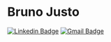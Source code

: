 # Bruno Justo
[![Linkedin Badge](https://img.shields.io/badge/-viniciusdias-blue?style=flat-square&logo=Linkedin&logoColor=white&link=https://www.linkedin.com/in/brunohjs/)](https://www.linkedin.com/in/brunohjs/)
[![Gmail Badge](https://img.shields.io/badge/-viniciusimpulse@gmail.com-c14438?style=flat-square&logo=Gmail&logoColor=white&link=mailto:brunohjs@gmail.com)](mailto:brunohjs@gmail.com)
